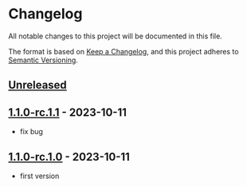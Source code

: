 # Changelog

All notable changes to this project will be documented in this file.

The format is based on [Keep a Changelog](https://keepachangelog.com/en/1.0.0/),
and this project adheres to [Semantic Versioning](https://semver.org/spec/v2.0.0.html).

## [Unreleased]

## [1.1.0-rc.1.1] - 2023-10-11

-   fix bug

## [1.1.0-rc.1.0] - 2023-10-11

-   first version

[Unreleased]: https://github.com/uyeonyx/sem_ver/compare/1.1.0-rc.1.1...HEAD

[1.1.0-rc.1.1]: https://github.com/uyeonyx/sem_ver/compare/1.1.0-rc.1.0...1.1.0-rc.1.1

[1.1.0-rc.1.0]: https://github.com/uyeonyx/sem_ver/compare/cc2950d419a8ddd2461bdfffe4a55b9f12e0620d...1.1.0-rc.1.0
